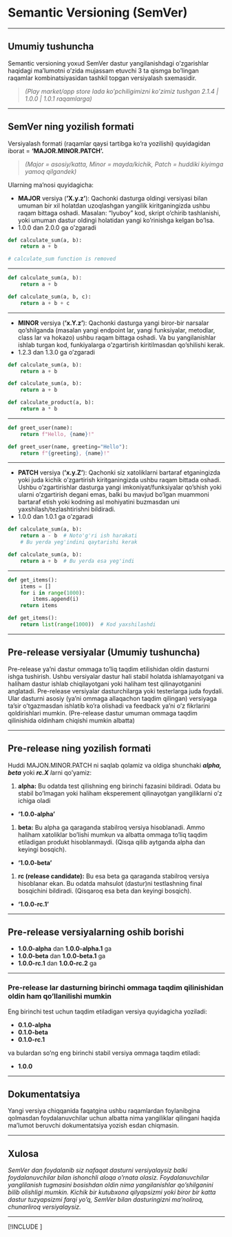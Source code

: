 # Semantic Versioning (SemVer)

---

## Umumiy tushuncha

Semantic versioning yoxud SemVer dastur yangilanishdagi o’zgarishlar haqidagi ma’lumotni o’zida mujassam etuvchi 3 ta qismga bo’lingan raqamlar kombinatsiyasidan tashkil topgan versiyalash sxemasidir.

> *(Play market/app store lada ko’pchiligimizni ko’zimiz tushgan 2.1.4 | 1.0.0 | 1.0.1 raqamlarga)*
> 

---

## SemVer ning yozilish formati

Versiyalash formati (raqamlar qaysi tartibga ko’ra yozilishi) quyidagidan iborat = **‘MAJOR.MINOR.PATCH’.** 

> *(Major = asosiy/katta, Minor = mayda/kichik, Patch = huddiki kiyimga yamoq qilgandek)*
> 

Ularning ma’nosi quyidagicha:

- **MAJOR** versiya (**’X.y.z’**): Qachonki dasturga oldingi versiyasi bilan umuman bir xil holatdan uzoqlashgan yangilik kiritganingizda ushbu raqam bittaga oshadi. Masalan: “lyuboy” kod, skript o’chirib tashlanishi, yoki umuman dastur oldingi holatidan yangi ko’rinishga kelgan bo’lsa.
- 1.0.0 dan 2.0.0 ga o’zgaradi

```python
def calculate_sum(a, b):
    return a + b
```

```python
# calculate_sum function is removed
```

---

```python
def calculate_sum(a, b):
    return a + b
```

```python
def calculate_sum(a, b, c):
    return a + b + c
```

---

- **MINOR** versiya (**’x.Y.z’**): Qachonki dasturga yangi biror-bir narsalar qo’shilganda (masalan yangi endpoint lar, yangi funksiyalar, metodlar, class lar va hokazo) ushbu raqam bittaga oshadi. Va bu yangilanishlar ishlab turgan kod, funkiyalarga o’zgartirish kiritilmasdan qo’shilishi kerak.
- 1.2.3 dan 1.3.0 ga o’zgaradi

```python
def calculate_sum(a, b):
    return a + b
```

```python
def calculate_sum(a, b):
    return a + b

def calculate_product(a, b):
    return a * b
```

---

```python
def greet_user(name):
    return f"Hello, {name}!"
```

```python
def greet_user(name, greeting="Hello"):
    return f"{greeting}, {name}!"
```

---

- **PATCH** versiya (**’x.y.Z’**): Qachonki siz xatoliklarni bartaraf etganingizda yoki juda kichik o’zgartirish kiritganingizda ushbu raqam bittada oshadi. Ushbu o’zgartirishlar dasturga yangi imkoniyat/funksiyalar qo’shish yoki ularni o’zgartirish degani emas, balki bu mavjud bo’lgan muammoni bartaraf etish yoki kodning asl mohiyatini buzmasdan uni yaxshilash/tezlashtirishni bildiradi.
- 1.0.0 dan 1.0.1 ga o’zgaradi

```python
def calculate_sum(a, b):
    return a - b  # Noto'g'ri ish harakati
    # Bu yerda yeg'indini qaytarishi kerak
```

```python
def calculate_sum(a, b):
    return a + b  # Bu yerda esa yeg'indi
```

---

```python
def get_items():
    items = []
    for i in range(1000):
        items.append(i)
    return items
```

```python
def get_items():
    return list(range(1000))  # Kod yaxshilashdi
```

---

## Pre-release versiyalar (Umumiy tushuncha)

Pre-release ya’ni dastur ommaga to’liq taqdim etilishidan oldin dasturni ishga tushirish. Ushbu versiyalar dastur hali stabil holatda ishlamayotgani va haliham dastur ishlab chiqilayotgani <under development> yoki haliham test qilinayotganini anglatadi. Pre-release versiyalar dasturchilarga yoki testerlarga juda foydali. Ular dasturni asosiy (ya’ni ommaga allaqachon taqdim qilingan) versiyaga ta’sir o’tgazmasdan ishlatib ko’ra olishadi va feedback ya’ni o’z fikrlarini qoldirishlari mumkin. (Pre-release dastur umuman ommaga taqdim qilinishida oldinham chiqishi mumkin albatta)

---

## Pre-release ning yozilish formati

Huddi MAJON.MINOR.PATCH ni saqlab qolamiz va oldiga shunchaki ***alpha, beta*** yoki ***rc.X** l*arni qo’yamiz:

1. **alpha:** Bu odatda test qilishning eng birinchi fazasini bildiradi. Odata bu stabil bo’lmagan yoki haliham eksperement qilinayotgan yangiliklarni o’z ichiga oladi
- **‘1.0.0-alpha’**
1. **beta:** Bu alpha ga qaraganda stabilroq versiya hisoblanadi. Ammo haliham xatoliklar bo’lishi mumkun va albatta ommaga to’liq taqdim etiladigan produkt hisoblanmaydi. (Qisqa qilib aytganda alpha dan keyingi bosqich).
- **‘1.0.0-beta’**
1. **rc (release candidate):** Bu esa beta ga qaraganda stabilroq versiya hisoblanar ekan. Bu odatda mahsulot (dastur)ni testlashning final bosqichini bildiradi. (Qisqaroq esa beta dan keyingi bosqich).
- **‘1.0.0-rc.1’**

---

## Pre-release versiyalarning oshib borishi

- **1.0.0-alpha** dan **1.0.0-alpha.1** ga
- **1.0.0-beta** dan **1.0.0-beta.1** ga
- **1.0.0-rc.1** dan **1.0.0-rc.2** ga

---

### Pre-release lar dasturning birinchi ommaga taqdim qilinishidan oldin ham qo’llanilishi mumkin

Eng birinchi test uchun taqdim etiladigan versiya quyidagicha yoziladi: 

- **0.1.0-alpha**
- **0.1.0-beta**
- **0.1.0-rc.1**

va bulardan so’ng eng birinchi stabil versiya ommaga taqdim etiladi:

- **1.0.0**

---

## Dokumentatsiya

Yangi versiya chiqqanida faqatgina ushbu raqamlardan foylanibgina qolmasdan foydalanuvchilar uchun albatta nima yangiliklar qilingani haqida ma’lumot beruvchi dokumentatsiya yozish esdan chiqmasin.

---

## Xulosa

*SemVer dan foydalanib siz nafaqat dasturni versiyalaysiz balki foydalanuvchilar bilan ishonchli aloqa o’rnata olasiz. Foydalanuvchilar yanglilanish tugmasini bosishdan oldin nima yangilanishlar qo’shilganini bilib olishligi mumkin. Kichik bir kutubxona qilyapsizmi yoki biror bir katta dastur tuzyapsizmi farqi yo’q, SemVer bilan dasturingizni ma’noliroq, chunarliroq versiyalaysiz.*

---

[!INCLUDE [<author>](../authors/muhammad_khodjaev.html)]